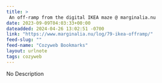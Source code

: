 ```yaml
---
title: > 
 An off-ramp from the digital IKEA maze @ marginalia.nu
date: 2023-09-09T04:03:33+00:00
dateadded: 2024-04-26 13:02:51 -0700
link: "https://www.marginalia.nu/log/79-ikea-offramp/"
feed-slug: ""
feed-name: "Cozyweb Bookmarks"
layout: urlnote
tags: cozyweb
--- 
```

No Description
 <!-- end excerpt --> 

